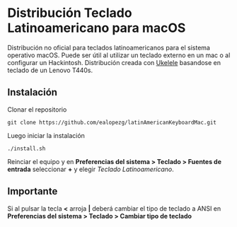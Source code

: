# Distribución Teclado Latinoamericano para macOS
Distribución no oficial para teclados latinoamericanos para el sistema operativo macOS. Puede ser útil al utilizar un teclado externo en un mac o al configurar un Hackintosh. Distribución creada con [Ukelele](https://scripts.sil.org/cms/scripts/page.php?site_id=nrsi&id=ukelele) basandose en teclado de un Lenovo T440s.

## Instalación

Clonar el repositorio

```
git clone https://github.com/ealopezg/latinAmericanKeyboardMac.git
```
Luego iniciar la instalación

```
./install.sh
```

Reinciar el equipo y en **Preferencias del sistema > Teclado > Fuentes de entrada** seleccionar **+** y elegir *Teclado Latinoamericano*.

## Importante

Si al pulsar la tecla **<** arroja **|** deberá cambiar el tipo de teclado a ANSI en 
**Preferencias del sistema > Teclado > Cambiar tipo de teclado**